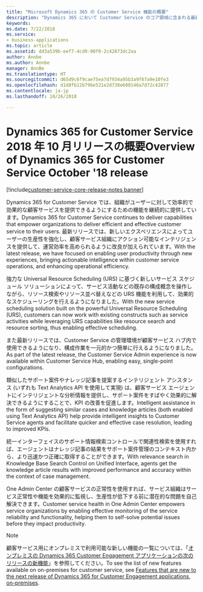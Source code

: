 ```yaml
---
title: "Microsoft Dynamics 365 の Customer Service 機能の概要"
description: "Dynamics 365 において Customer Service のコア領域に含まれる最新の機能とエンゲージメントについて説明します"
keywords: 
ms.date: 7/22/2018
ms.service:
- business-applications
ms.topic: article
ms.assetid: dd3a539b-eef7-4cd9-90f0-2c42873dc2aa
author: Annbe
ms.author: Annbe
manager: AnnBe
ms.translationtype: HT
ms.sourcegitcommit: d65d9c6f9cae75ea7d7934a95b3a9f67a9e10fe3
ms.openlocfilehash: d1d8fb12b79be521e2d738e600146a7d72c42877
ms.contentlocale: ja-jp
ms.lasthandoff: 10/26/2018

---
```


# <a name="overview-of-dynamics-365-for-customer-service-october-18-release"></a><span data-ttu-id="fb164-103">Dynamics 365 for Customer Service 2018 年 10 月リリースの概要</span><span class="sxs-lookup"><span data-stu-id="fb164-103">Overview of Dynamics 365 for Customer Service October '18 release</span></span>

[!include[customer-service-core-release-notes banner](../../includes/customer-service-core-release-notes.md)]




<span data-ttu-id="fb164-104">Dynamics 365 for Customer Service では、組織がユーザーに対して効率的で効果的な顧客サービスを提供できるようにするための機能を継続的に提供しています。</span><span class="sxs-lookup"><span data-stu-id="fb164-104">Dynamics 365 for Customer Service continues to deliver capabilities that empower organizations to deliver efficient and effective customer service to their users.</span></span> <span data-ttu-id="fb164-105">最新リリースでは、新しいエクスペリエンスによってユーザーの生産性を強化し、顧客サービス組織にアクション可能なインテリジェンスを提供して、運営効率を高められるように改良が加えられています。</span><span class="sxs-lookup"><span data-stu-id="fb164-105">With the latest release, we have focused on enabling user productivity through new experiences, bringing actionable intelligence within customer service operations, and enhancing operational efficiency.</span></span>

<span data-ttu-id="fb164-106">強力な Universal Resource Scheduling (URS) に基づく新しいサービス スケジュール ソリューションによって、サービス活動などの既存の構成概念を操作しながら、リソース検索やリソース並べ替えなどの URS 機能を利用して、効果的なスケジューリングを行えるようになりました。</span><span class="sxs-lookup"><span data-stu-id="fb164-106">With the new service scheduling solution built on the powerful Universal Resource Scheduling (URS), customers can now work with existing constructs such as service activities while leveraging URS capabilities like resource search and resource sorting, thus enabling effective scheduling.</span></span> 

<span data-ttu-id="fb164-107">また最新リリースでは、Customer Service の管理環境が顧客サービス ハブ内で使用できるようになり、構成作業を一元的かつ簡単に行えるようになりました。</span><span class="sxs-lookup"><span data-stu-id="fb164-107">As part of the latest release, the Customer Service Admin experience is now available within Customer Service Hub, enabling easy, single-point configurations.</span></span> 

<span data-ttu-id="fb164-108">類似したサポート案件やナレッジ記事を提案するインテリジェント アシスタンス (いずれも Text Analytics API を使用して実現) は、顧客サービス エージェントにインテリジェントな分析情報を提供し、サポート案件をすばやく効果的に解決できるようにすることで、KPI の改善を促進します。</span><span class="sxs-lookup"><span data-stu-id="fb164-108">Intelligent assistance in the form of suggesting similar cases and knowledge articles (both enabled using Text Analytics API) help provide intelligent insights to Customer Service agents and facilitate quicker and effective case resolution, leading to improved KPIs.</span></span>

<span data-ttu-id="fb164-109">統一インターフェイスのサポート情報検索コントロールで関連性検索を使用すれば、エージェントはナレッジ記事の結果をサポート案件管理のコンテキスト内から、より迅速かつ正確に取得することができます。</span><span class="sxs-lookup"><span data-stu-id="fb164-109">With relevance search in Knowledge Base Search Control on Unified Interface, agents get the knowledge article results with improved performance and accuracy within the context of case management.</span></span> 

<span data-ttu-id="fb164-110">One Admin Center の顧客サービスの正常性を使用すれば、サービス組織はサービス正常性や機能を効果的に監視し、生産性が低下する前に潜在的な問題を自己解決できます。</span><span class="sxs-lookup"><span data-stu-id="fb164-110">Customer service health in One Admin Center empowers service organizations by enabling effective monitoring of the service reliability and functionality, helping them to self-solve potential issues before they impact productivity.</span></span>

> [!NOTE]
> <span data-ttu-id="fb164-111">顧客サービス用にオンプレミスで利用可能な新しい機能の一覧については、「[オンプレミスの Dynamics 365 Customer Engagement アプリケーションの次のリリースの新機能](/dynamics365/get-started/whats-new/customer-engagement/dynamics365-on-premises-features/)」を参照してください。</span><span class="sxs-lookup"><span data-stu-id="fb164-111">To see the list of new features available on on-premises for customer service, see [Features that are new to the next release of Dynamics 365 for Customer Engagement applications, on-premises](/dynamics365/get-started/whats-new/customer-engagement/dynamics365-on-premises-features/).</span></span> 
